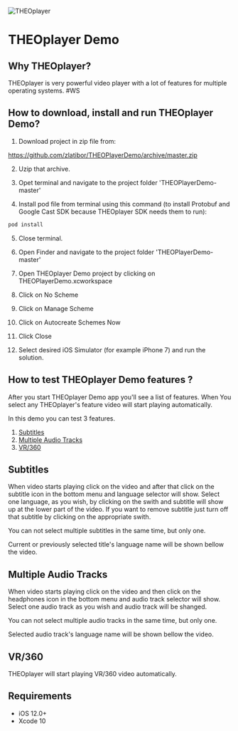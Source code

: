 ![THEOplayer](https://p3.zdassets.com/hc/theme_assets/842539/200178141/navbar-brandSup2.svg)

# THEOplayer Demo

## Why THEOplayer?

THEOplayer is very powerful video player with a lot of features for multiple operating systems.
#WS

## How to download, install and run THEOplayer Demo?

1. Download project in zip file from:

https://github.com/zlatibor/THEOPlayerDemo/archive/master.zip

2. Uzip that archive.

3. Opet terminal and navigate to the project folder 'THEOPlayerDemo-master'

4. Install pod file from terminal using this command (to install Protobuf and Google Cast SDK because THEOplayer SDK needs them to run):

```bash
pod install
```

5. Close terminal.

6. Open Finder and navigate to the project folder 'THEOPlayerDemo-master'

7. Open THEOplayer Demo project by clicking on THEOPlayerDemo.xcworkspace

8. Click on No Scheme

9. Click on Manage Scheme

10. Click on Autocreate Schemes Now

11. Click Close

12. Select desired iOS Simulator (for example iPhone 7) and run the solution.


## How to test THEOplayer Demo features ?

After you start THEOplayer Demo app you'll see a list of features. When You select any THEOplayer's feature video will start playing automatically.

In this demo you can test 3 features.

1. [Subtitles](#subtitles)
2. [Multiple Audio Tracks](#multiple-audio-tracks)
3. [VR/360](#vr360)


## Subtitles

When video starts playing click on the video and after that click on the subtitle icon in the bottom menu and language selector will show. Select one language, as you wish, by clicking on the swith and subtitle will show up at the lower part of the video. If you want to remove subtitle just turn off that subtitle by clicking on the appropriate swith.

You can not select multiple subtitles in the same time, but only one.

Current or previously selected title's language name will be shown bellow the video. 

## Multiple Audio Tracks

When video starts playing click on the video and then click on the headphones icon in the bottom menu and audio track selector will show. Select one audio track as you wish and audio track will be shanged.

You can not select multiple audio tracks in the same time, but only one.

Selected audio track's language name will be shown bellow the video.

## VR/360

THEOplayer will start playing VR/360 video automatically.

## Requirements

- iOS 12.0+
- Xcode 10
